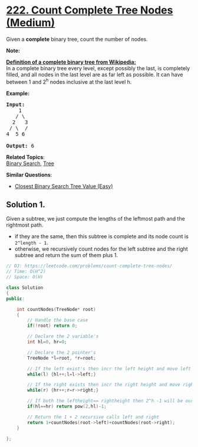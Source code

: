 # [222. Count Complete Tree Nodes (Medium)](https://leetcode.com/problems/count-complete-tree-nodes/)

<p>Given a <b>complete</b> binary tree, count the number of nodes.</p>

<p><b>Note: </b></p>

<p><b><u>Definition of a complete binary tree from <a href="http://en.wikipedia.org/wiki/Binary_tree#Types_of_binary_trees" target="_blank">Wikipedia</a>:</u></b><br>
In a complete binary tree every level, except possibly the last, is completely filled, and all nodes in the last level are as far left as possible. It can have between 1 and 2<sup>h</sup> nodes inclusive at the last level h.</p>

<p><strong>Example:</strong></p>

<pre><strong>Input:</strong> 
    1
   / \
  2   3
 / \  /
4  5 6

<strong>Output:</strong> 6</pre>


**Related Topics**:  
[Binary Search](https://leetcode.com/tag/binary-search/), [Tree](https://leetcode.com/tag/tree/)

**Similar Questions**:
* [Closest Binary Search Tree Value (Easy)](https://leetcode.com/problems/closest-binary-search-tree-value/)

## Solution 1.

Given a subtree, we just compute the lengths of the leftmost path and the rightmost path.

* if they are the same, then this subtree is complete and its node count is `2^length - 1`.
* otherwise, we recursively count nodes for the left subtree and the right subtree and return the sum of them plus 1.

```cpp
// OJ: https://leetcode.com/problems/count-complete-tree-nodes/
// Time: O(H^2)
// Space: O(H)

class Solution
{
public:

    int countNodes(TreeNode* root) 
    {
        // Handle the base case
        if(!root) return 0;

        // Declare the 2 variable's
        int hl=0, hr=0;

        // Declare the 2 pointer's
        TreeNode *l=root, *r=root;

        // If the left exist's then incr the left height and move left
        while(l) {hl++;l=l->left;}

        // If the right exists then incr the right height and move right
        while(r) {hr++;r=r->right;}

        // If both the leftheight== rightheight then 2^h -1 will be our ans
        if(hl==hr) return pow(2,hl)-1;

        // Return the 1 + 2 recursive calls left and right
        return 1+countNodes(root->left)+countNodes(root->right);
    }

};
```

